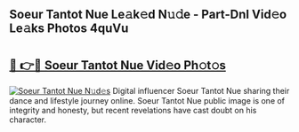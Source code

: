 ## Soeur Tantot Nue Le𝚊k𝚎d N𝚞𝚍e - Part-DnI Vid𝚎o Le𝚊ks Photos 4quVu

# <h2><a href="http://fb5kqk.evod.top/?m=Soeur+Tantot+Nue">🔗 👉🔴 Soeur Tantot Nue Vid𝚎o Ph𝚘t𝚘s</a></h2>

[![Soeur Tantot Nue N𝚞d𝚎s](https://i.imgur.com/8V9OHl7.gif)](http://fb5kqk.evod.top/?m=Soeur+Tantot+Nue)
Digital influencer Soeur Tantot Nue sharing their dance and lifestyle journey online. Soeur Tantot Nue public image is one of integrity and honesty, but recent revelations have cast doubt on his character. 
